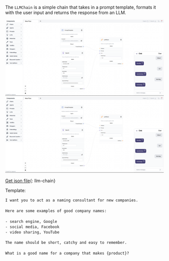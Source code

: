 The `LLMChain` is a simple chain that takes in a prompt template, formats it with the user input and returns the response from an LLM.

![!Description](img/llm-chain.png#only-dark)
![!Description](img/llm-chain.png#only-light)

[Get json file](data/llm-chain.json){: llm-chain}

Template:
    
``` txt
I want you to act as a naming consultant for new companies.

Here are some examples of good company names:

- search engine, Google
- social media, Facebook
- video sharing, YouTube

The name should be short, catchy and easy to remember.

What is a good name for a company that makes {product}?
```